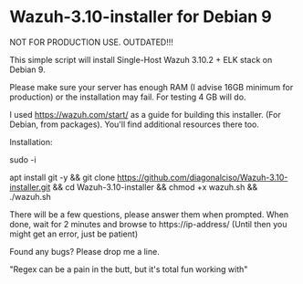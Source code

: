 # Wazuh-3.10-installer for Debian 9 #

NOT FOR PRODUCTION USE. OUTDATED!!!

This simple script will install Single-Host Wazuh 3.10.2 + ELK stack on Debian 9.

Please make sure your server has enough RAM (I advise 16GB minimum for production) or the installation may fail. For testing 4 GB will do.

I used https://wazuh.com/start/ as a guide for building this installer. (For Debian, from packages).
You'll find additional resources there too.

Installation:

sudo -i

apt install git -y && git clone https://github.com/diagonalciso/Wazuh-3.10-installer.git && cd Wazuh-3.10-installer
 && chmod +x wazuh.sh && ./wazuh.sh

There will be a few questions, please answer them when prompted. 
When done, wait for 2 minutes and browse to https://ip-address/ (Until then you might get an error, just be patient)

Found any bugs? Please drop me a line.

"Regex can be a pain in the butt, but it's total fun working with"
